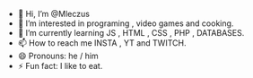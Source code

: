 - 👋 Hi, I’m @Mleczus
- 👀 I’m interested in programing , video games and cooking.
- 🌱 I’m currently learning JS , HTML , CSS , PHP , DATABASES.
- 📫 How to reach me INSTA , YT and TWITCH.
- 😄 Pronouns: he / him
- ⚡ Fun fact: I like to eat.

<!---
Mleczus/Mleczus is a ✨ special ✨ repository because its `README.md` (this file) appears on your GitHub profile.
You can click the Preview link to take a look at your changes.
--->
